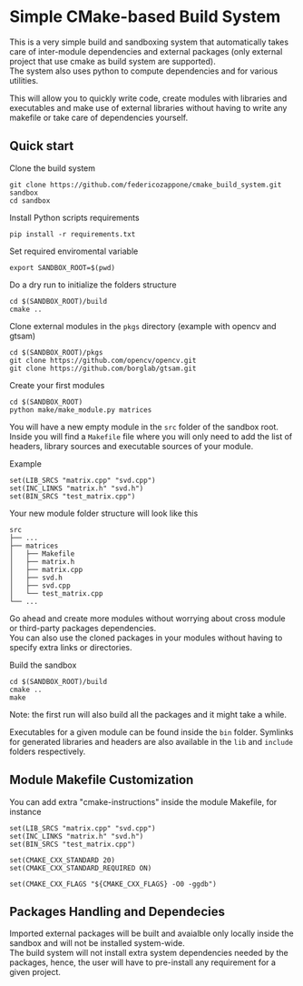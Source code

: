 # Simple CMake-based Build System

This is a very simple build and sandboxing system that automatically takes care of inter-module dependencies and external packages (only external project that use cmake as build system are supported).\
The system also uses python to compute dependencies and for various utilities.

This will allow you to quickly write code, create modules with libraries and executables and make use of external libraries without having to write any makefile or take care of dependencies yourself.


## Quick start

Clone the build system
```
git clone https://github.com/federicozappone/cmake_build_system.git sandbox
cd sandbox
```

Install Python scripts requirements
```
pip install -r requirements.txt
```


Set required enviromental variable
```
export SANDBOX_ROOT=$(pwd)
```

Do a dry run to initialize the folders structure
```
cd $(SANDBOX_ROOT)/build
cmake ..
```

Clone external modules in the ```pkgs``` directory (example with opencv and gtsam)
```
cd $(SANDBOX_ROOT)/pkgs
git clone https://github.com/opencv/opencv.git
git clone https://github.com/borglab/gtsam.git
```

Create your first modules
```
cd $(SANDBOX_ROOT)
python make/make_module.py matrices
```

You will have a new empty module in the ```src``` folder of the sandbox root.
Inside you will find a ```Makefile``` file where you will only need to add the list of headers, library sources and executable sources of your module.

Example
```
set(LIB_SRCS "matrix.cpp" "svd.cpp")
set(INC_LINKS "matrix.h" "svd.h")
set(BIN_SRCS "test_matrix.cpp")
```

Your new module folder structure will look like this

    src
    ├── ...
    ├── matrices
    │   ├── Makefile
    │   ├── matrix.h
    │   ├── matrix.cpp
    │   ├── svd.h
    │   ├── svd.cpp
    │   └── test_matrix.cpp
    └── ...

Go ahead and create more modules without worrying about cross module or third-party packages dependencies.\
You can also use the cloned packages in your modules without having to specify extra links or directories.

Build the sandbox
```
cd $(SANDBOX_ROOT)/build
cmake ..
make
```

Note: the first run will also build all the packages and it might take a while.

Executables for a given module can be found inside the ```bin``` folder.
Symlinks for generated libraries and headers are also available in the ```lib``` and ```include``` folders respectively.


## Module Makefile Customization

You can add extra "cmake-instructions" inside the module Makefile, for instance
```
set(LIB_SRCS "matrix.cpp" "svd.cpp")
set(INC_LINKS "matrix.h" "svd.h")
set(BIN_SRCS "test_matrix.cpp")

set(CMAKE_CXX_STANDARD 20)
set(CMAKE_CXX_STANDARD_REQUIRED ON)

set(CMAKE_CXX_FLAGS "${CMAKE_CXX_FLAGS} -O0 -ggdb")
```

## Packages Handling and Dependecies

Imported external packages will be built and avaialble only locally inside the sandbox and will not be installed system-wide.\
The build system will not install extra system dependencies needed by the packages, hence, the user will have to pre-install any requirement for a given project.
